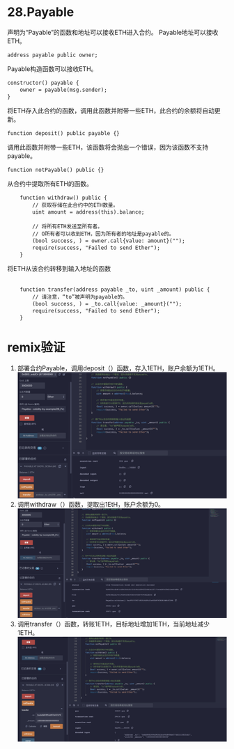 # 28.Payable
声明为“Payable”的函数和地址可以接收ETH进入合约。
Payable地址可以接收ETH。
```solidity
address payable public owner;
```
Payable构造函数可以接收ETH。
```solidity
constructor() payable {
    owner = payable(msg.sender);
}
```
将ETH存入此合约的函数，调用此函数并附带一些ETH，此合约的余额将自动更新。
```solidity
function deposit() public payable {}
```
调用此函数并附带一些ETH，该函数将会抛出一个错误，因为该函数不支持payable。
```solidity
function notPayable() public {}
```
从合约中提取所有ETH的函数。
```solidity
    function withdraw() public {
        // 获取存储在此合约中的ETH数量。
        uint amount = address(this).balance;

        // 将所有ETH发送至所有者。
        // O所有者可以收到ETH，因为所有者的地址是payable的。
        (bool success, ) = owner.call{value: amount}("");
        require(success, "Failed to send Ether");
    }
```
将ETH从该合约转移到输入地址的函数
```solidity

    function transfer(address payable _to, uint _amount) public {
        // 请注意，“to”被声明为payable的。
        (bool success, ) = _to.call{value: _amount}("");
        require(success, "Failed to send Ether");
    }
```
# remix验证
1. 部署合约Payable，调用deposit（）函数，存入1ETH，账户余额为1ETH。
![28-1.png](./img/28-1.png)
2. 调用withdraw（）函数，提取出1EtH，账户余额为0。
![28-2.png](./img/28-2.png)
3. 调用transfer（）函数，转账1ETH，目标地址增加1ETH，当前地址减少1ETH。
![28-3.png](./img/28-3.png)


